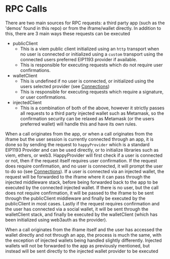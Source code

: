 # RPC Calls

There are two main sources for RPC requests: a third party app (such as the 'demos' found in this 
repo) or from the iframe/wallet directly. In addition to this, there are 3 main ways these requests 
can be executed

- publicClient
    - This is a viem public client initialized using an `http` transport when no user is connected
      or initialized using a `custom` transport using the connected users preferred EIP1193 provider
      if available.
    - This is responsible for executing requests which do not require user confirmations.
- walletClient
    - This is undefined if no user is connected, or initialized using the users selected provider
      (see [Connections](./connections.md))
    - This is responsible for executing requests which require a signature, or user confirmations.
- injectedClient
    - This is a combination of both of the above, however it strictly passes all requests to a third 
      party injected wallet such as Metamask, so the confirmation security can be relaxed as Metamask
      (or the users preferred wallet) will handle this and have its own rules.

When a call originates from the app, or when a call originates from the iframe but the user session 
is currently connected through an app, it is done so by sending the request to `happyProvider` which
is a standard EIP1193 Provider and can be used directly, or to initialize libraries such as viem, 
ethers, or web3. HappyProvider will first check if a user is connected or not, then if the request
itself requires user confirmation. If the request does require confirmation, and no user is 
connected, it will prompt the user to do so (see [Connections](./connections.md)). If a user is 
connected via an injected wallet, the request will be forwarded to the iframe where it can pass 
through the injected middleware stack, before being forwarded back to the app to be executed by the 
connected injected wallet. If there is no user, but the call does not require confirmation, it will 
be passed to the iframe to be sent through the publicClient middleware and finally be executed by 
the publicClient in most cases. Lastly if the request requires confirmation and the user has 
connected via a social wallet, it will be sent through the walletClient stack, and finally be 
executed by the walletClient (which has been initialized using web3auth as the provider).

When a call originates from the iframe itself and the user has accessed the wallet directly and not
through an app, the process is much the same, with the exception of injected wallets being handled 
slightly differently. Injected wallets will not be forwarded to the app as previously mentioned, but
instead will be sent directly to the injected wallet provider to be executed
